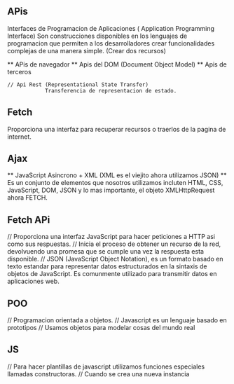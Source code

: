 ## APis
Interfaces de Programacion de Aplicaciones ( Application Programming Interface)
Son construcciones disponibles en los lenguajes de programacion que permiten a los desarrolladores crear funcionalidades complejas de una manera simple.
(Crear dos recursos)

** APis de navegador 
** Apis del DOM (Document Object Model)
** Apis de terceros 

    // Api Rest (Representational State Transfer)
                Transferencia de representacion de estado.
## Fetch 

Proporciona una interfaz para recuperar recursos o traerlos de la pagina de internet.

## Ajax 

** JavaScript Asincrono + XML (XML es el viejito ahora utilizamos JSON)
** Es un conjunto de elementos que nosotros utilizamos incluten HTML, CSS, JavaScript, DOM, JSON y lo mas importante, el objeto XMLHttpRequest ahora FETCH.

## Fetch APi 

// Proporciona una interfaz JavaScript para hacer peticiones a HTTP asi como sus respuestas.
// Inicia el proceso de obtener un recurso de la red, devolvuendo una promesa que se cumple una vez la respuesta esta disponible.
// JSON (JavaScript Object Notation), es un formato basado en texto estandar para representar datos estructurados en la sintaxis de objetos de JavaScript. Es comunmente utilizado para transmitir datos en aplicaciones web.

## POO

// Programacion orientada a objetos.
// Javascript es un lenguaje basado en prototipos
// Usamos objetos para modelar cosas del mundo real 

## JS

// Para hacer plantillas de javascript utilizamos funciones especiales llamadas constructoras.
// Cuando se crea una nueva instancia 